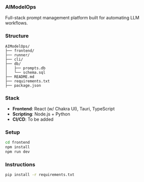 ### AIModelOps

Full-stack prompt management platform built for automating LLM workflows.


### Structure

```tree
AIModelOps/
├── frontend/
├── runner/
├── cli/
├── db/
│   ├── prompts.db
│   └── schema.sql
├── README.md
├── requirements.txt
├── package.json

```


### Stack

- **Frontend**: React (w/ Chakra UI), Tauri, TypeScript
- **Scripting**: Node.js + Python
- **CI/CD**: To be added


### Setup

```bash
cd frontend
npm install
npm run dev

```


### Instructions

```bash
pip install -r requirements.txt

```
